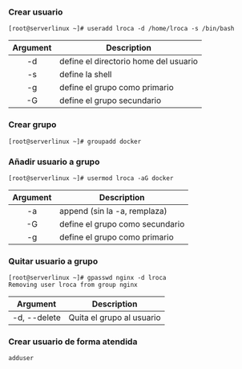 ### Crear usuario
```terminal
[root@serverlinux ~]# useradd lroca -d /home/lroca -s /bin/bash
```
| Argument | Description |
|:--------:| ----------- |
| -d | define el directorio home del usuario |
| -s | define la shell |
| -g | define el grupo como primario |
| -G | define el grupo secundario |


### Crear grupo
```terminal
[root@serverlinux ~]# groupadd docker
```

### Añadir usuario a grupo
```terminal
[root@serverlinux ~]# usermod lroca -aG docker
```
| Argument | Description |
|:--------:| ----------- |
| -a | append (sin la -a, remplaza) |
| -G | define el grupo como secundario |
| -g | define el grupo como primario |

### Quitar usuario a grupo
```terminal
[root@serverlinux ~]# gpasswd nginx -d lroca
Removing user lroca from group nginx
```
| Argument | Description |
|:--------:| ----------- |
| -d, --delete | Quita el grupo al usuario |

### Crear usuario de forma atendida
```terminal
adduser
```
